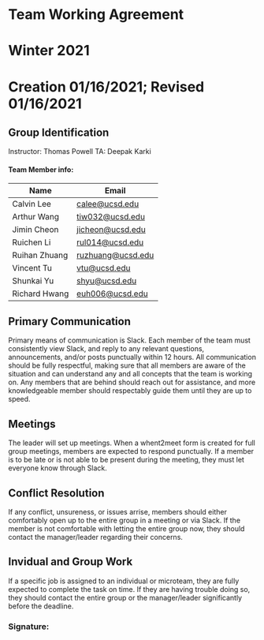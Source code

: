 # Team Working Agreement
# Winter 2021
# Creation 01/16/2021; Revised 01/16/2021

## Group Identification
Instructor: Thomas Powell
TA: Deepak Karki

#### Team Member info:
Name | Email
-----|-----
Calvin Lee | calee@ucsd.edu
Arthur Wang | tiw032@ucsd.edu
Jimin Cheon | jicheon@ucsd.edu
Ruichen Li | rul014@ucsd.edu
Ruihan Zhuang | ruzhuang@ucsd.edu
Vincent Tu | vtu@ucsd.edu
Shunkai Yu | shyu@ucsd.edu
Richard Hwang | euh006@ucsd.edu


## Primary Communication
Primary means of communication is Slack. Each member of the team must consistently view Slack, and reply to any relevant questions, announcements, and/or posts punctually within 12 hours. All communication should be fully respectful, making sure that all members are aware of the situation and can understand any and all concepts that the team is working on. Any members that are behind should reach out for assistance, and more knowledgeable member should respectably guide them until they are up to speed. 

## Meetings
The leader will set up meetings. When a whent2meet form is created for full group meetings, members are expected to respond punctually. If a member is to be late or is not able to be present during the meeting, they must let everyone know through Slack. 

## Conflict Resolution
If any conflict, unsureness, or issues arrise, members should either comfortably open up to the entire group in a meeting or via Slack. If the member is not comfortable with letting the entire group now, they should contact the manager/leader regarding their concerns. 

## Invidual and Group Work
If a specific job is assigned to an individual or microteam, they are fully expected to complete the task on time. If they are having trouble doing so, they should contact the entire group or the manager/leader significantly before the deadline. 





### Signature: 
